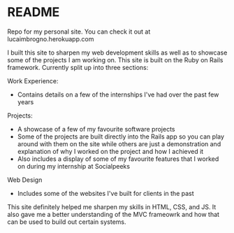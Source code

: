 # README

Repo for my personal site. You can check it out at lucaimbrogno.herokuapp.com

I built this site to sharpen my web development skills as well as to showcase some of the projects I am working on. This site is built on the Ruby on Rails framework. Currently split up into three sections:

Work Experience:
- Contains details on a few of the internships I've had over the past few years

Projects:
- A showcase of a few of my favourite software projects
- Some of the projects are built directly into the Rails app so you can play around with them on the site while others are just a demonstration and explanation of why I worked on the project and how I achieved it
- Also includes a display of some of my favourite features that I worked on during my internship at Socialpeeks

Web Design
- Includes some of the websites I've built for clients in the past

This site definitely helped me sharpen my skills in HTML, CSS, and JS. It also gave me a better understanding of the MVC frameowrk and how that can be used to build out certain systems.
